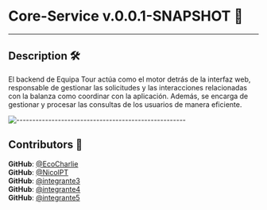 # Core-Service v.0.0.1-SNAPSHOT 🧠

---

<h2 id="description"> Description 🛠️  </h2>

El backend de Equipa Tour actúa como el motor detrás de la interfaz web, responsable de gestionar las solicitudes y las interacciones relacionadas con la balanza como coordinar con la aplicación.
Además, se encarga de gestionar y procesar las consultas de los usuarios de manera eficiente.

![-----------------------------------------------------](https://raw.githubusercontent.com/andreasbm/readme/master/assets/lines/rainbow.png)

<h2 id="contributors"> Contributors 🤝 </h2>

**GitHub**: <a href="https://github.com/EcoCharlie">@EcoCharlie</a> <br>
**GitHub**: <a href="https://github.com/NicolePT">@NicolPT</a> <br>
**GitHub**: <a href="https://github.com/integrante3">@integrante3</a> <br>
**GitHub**: <a href="https://github.com/integrante4">@integrante4</a> <br>
**GitHub**: <a href="https://github.com/integrante5">@integrante5</a> <br>

